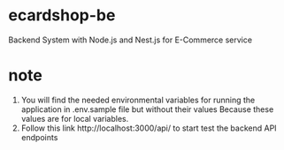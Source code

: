 # ecardshop-be
Backend System with Node.js and Nest.js for E-Commerce service

# note
1. You will find the needed environmental variables for running the application in .env.sample file but without their values
   Because these values are for local variables.
2. Follow this link http://localhost:3000/api/ to start test the backend API endpoints
